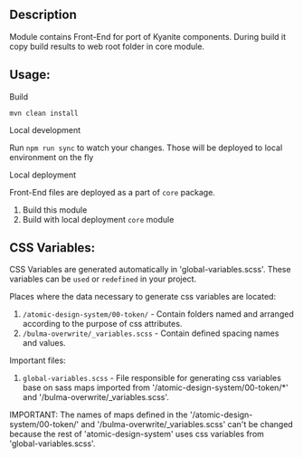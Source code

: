 ## Description

Module contains Front-End for port of Kyanite components. During build it copy build results to web root folder in core module.

## Usage:

Build

```
mvn clean install
```

Local development

Run `npm run sync` to watch your changes. Those will be deployed to local environment on the fly

Local deployment

Front-End files are deployed as a part of `core` package.

1. Build this module
2. Build with local deployment `core` module


## CSS Variables:

CSS Variables are generated automatically in 'global-variables.scss'. These variables can be `used` or `redefined` in your project.

Places where the data necessary to generate css variables are located:
1. `/atomic-design-system/00-token/` - Contain folders named and arranged according to the purpose of css attributes. 
2. `/bulma-overwrite/_variables.scss` - Contain defined spacing names and values.

Important files:
1. `global-variables.scss` - File responsible for generating css variables base on sass maps imported from '/atomic-design-system/00-token/*' and '/bulma-overwrite/_variables.scss'.

IMPORTANT: The names of maps defined in the '/atomic-design-system/00-token/' and '/bulma-overwrite/_variables.scss' can't be changed because the rest of 'atomic-design-system' uses css variables from 'global-variables.scss'.